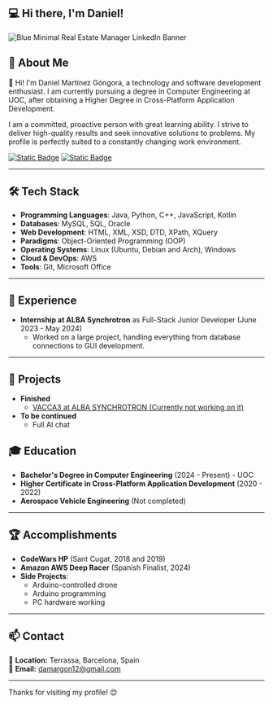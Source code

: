
## 💻 Hi there, I'm Daniel!
![Blue Minimal Real Estate Manager LinkedIn Banner](https://github.com/user-attachments/assets/f4e5d2ac-938d-4ea0-80e1-a0d70301992b)

## 🚀 About Me
👋 Hi! I'm Daniel Martínez Góngora, a technology and software development enthusiast. I am currently pursuing a degree in Computer Engineering at UOC, after obtaining a Higher Degree in Cross-Platform Application Development.

I am a committed, proactive person with great learning ability. I strive to deliver high-quality results and seek innovative solutions to problems. My profile is perfectly suited to a constantly changing work environment.

[![Static Badge](https://img.shields.io/badge/LinkedIn-blue)](https://www.linkedin.com/in/daniel-martínez-3b915920b/) [![Static Badge](https://img.shields.io/badge/Instragram-I'm_just_a_biker-purple)](https://www.instagram.com/daneil3112?igsh=dDBsNjA0Y3JjZnQ=)

---

## 🛠️ Tech Stack
- **Programming Languages**: Java, Python, C++, JavaScript, Kotlin
- **Databases**: MySQL, SQL, Oracle
- **Web Development**: HTML, XML, XSD, DTD, XPath, XQuery
- **Paradigms**: Object-Oriented Programming (OOP)
- **Operating Systems**: Linux (Ubuntu, Debian and Arch), Windows
- **Cloud & DevOps**: AWS
- **Tools**: Git, Microsoft Office

---

## 💼 Experience
- **Internship at ALBA Synchrotron** as Full-Stack Junior Developer (June 2023 - May 2024)
  - Worked on a large project, handling everything from database connections to GUI development.

---

## 📂 Projects
- **Finished**
  - [VACCA3 at ALBA SYNCHROTRON (Currently not working on it)](https://gitlab.com/alba-synchrotron/controls-section/taurus_vacca_svg.git)
- **To be continued**
  - Full AI chat

## 🎓 Education
- **Bachelor's Degree in Computer Engineering** (2024 - Present) - UOC
- **Higher Certificate in Cross-Platform Application Development** (2020 - 2022)
- **Aerospace Vehicle Engineering** (Not completed)

---

## 🏆 Accomplishments
- **CodeWars HP** (Sant Cugat, 2018 and 2019)
- **Amazon AWS Deep Racer** (Spanish Finalist, 2024)
- **Side Projects**:
  - Arduino-controlled drone
  - Arduino programming
  - PC hardware working

---

## 📫 Contact
📍 **Location:** Terrassa, Barcelona, Spain  
📧 **Email:** damargon12@gmail.com  

---

Thanks for visiting my profile! 😊

